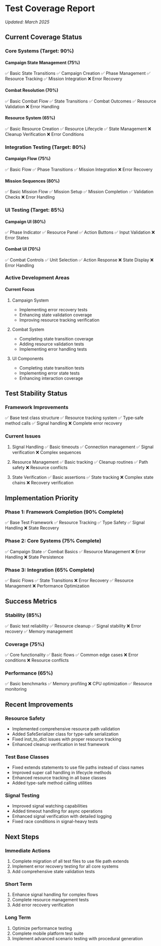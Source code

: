 # Test Coverage Report
*Updated: March 2025*

## Current Coverage Status

### Core Systems (Target: 90%)

#### Campaign State Management (75%)
✅ Basic State Transitions
✅ Campaign Creation
✅ Phase Management
✅ Resource Tracking
✅ Mission Integration
❌ Error Recovery

#### Combat Resolution (70%)
✅ Basic Combat Flow
✅ State Transitions
✅ Combat Outcomes
✅ Resource Validation
❌ Error Handling

#### Resource System (65%)
✅ Basic Resource Creation
✅ Resource Lifecycle
✅ State Management
❌ Cleanup Verification
❌ Error Conditions

### Integration Testing (Target: 80%)

#### Campaign Flow (75%)
✅ Basic Flow
✅ Phase Transitions
✅ Mission Integration
❌ Error Recovery

#### Mission Sequences (80%)
✅ Basic Mission Flow
✅ Mission Setup
✅ Mission Completion
✅ Validation Checks
❌ Error Handling

### UI Testing (Target: 85%)

#### Campaign UI (80%)
✅ Phase Indicator
✅ Resource Panel
✅ Action Buttons
✅ Input Validation
❌ Error States

#### Combat UI (70%)
✅ Combat Controls
✅ Unit Selection
✅ Action Response
❌ State Display
❌ Error Handling

### Active Development Areas

#### Current Focus
1. Campaign System
   - Implementing error recovery tests
   - Enhancing state validation coverage
   - Improving resource tracking verification

2. Combat System
   - Completing state transition coverage
   - Adding resource validation tests
   - Implementing error handling tests

3. UI Components
   - Completing state transition tests
   - Implementing error state tests
   - Enhancing interaction coverage

## Test Stability Status

### Framework Improvements
✅ Base test class structure
✅ Resource tracking system
✅ Type-safe method calls
✅ Signal handling
❌ Complete error recovery

### Current Issues
1. Signal Handling
   ✅ Basic timeouts
   ✅ Connection management
   ✅ Signal verification
   ❌ Complex sequences

2. Resource Management
   ✅ Basic tracking
   ✅ Cleanup routines
   ✅ Path safety
   ❌ Resource conflicts

3. State Verification
   ✅ Basic assertions
   ✅ State tracking
   ❌ Complex state chains
   ❌ Recovery verification

## Implementation Priority

### Phase 1: Framework Completion (90% Complete)
✅ Base Test Framework
✅ Resource Tracking
✅ Type Safety
✅ Signal Handling
❌ State Recovery

### Phase 2: Core Systems (75% Complete)
✅ Campaign State
✅ Combat Basics
✅ Resource Management
❌ Error Handling
❌ State Persistence

### Phase 3: Integration (65% Complete)
✅ Basic Flows
✅ State Transitions
❌ Error Recovery
✅ Resource Management
❌ Performance Optimization

## Success Metrics

### Stability (85%)
✅ Basic test reliability
✅ Resource cleanup
✅ Signal stability
❌ Error recovery
✅ Memory management

### Coverage (75%)
✅ Core functionality
✅ Basic flows
✅ Common edge cases
❌ Error conditions
❌ Resource conflicts

### Performance (65%)
✅ Basic benchmarks
✅ Memory profiling
❌ CPU optimization
✅ Resource monitoring

## Recent Improvements

### Resource Safety
- Implemented comprehensive resource path validation
- Added SafeSerializer class for type-safe serialization
- Fixed inst_to_dict issues with proper resource tracking
- Enhanced cleanup verification in test framework

### Test Base Classes
- Fixed extends statements to use file paths instead of class names
- Improved super call handling in lifecycle methods
- Enhanced resource tracking in all base classes
- Added type-safe method calling utilities

### Signal Testing
- Improved signal watching capabilities
- Added timeout handling for async operations
- Enhanced signal verification with detailed logging
- Fixed race conditions in signal-heavy tests

## Next Steps

### Immediate Actions
1. Complete migration of all test files to use file path extends
2. Implement error recovery testing for all core systems
3. Add comprehensive state validation tests

### Short Term
1. Enhance signal handling for complex flows
2. Complete resource management tests
3. Add error recovery verification

### Long Term
1. Optimize performance testing
2. Complete mobile platform test suite
3. Implement advanced scenario testing with procedural generation 